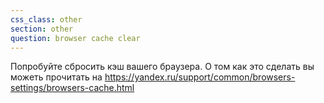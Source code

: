 ```yaml
---
css_class: other
section: other
question: browser cache clear
---
```

Попробуйте сбросить кэш вашего браузера. О том как это сделать вы можеть прочитать на https://yandex.ru/support/common/browsers-settings/browsers-cache.html
